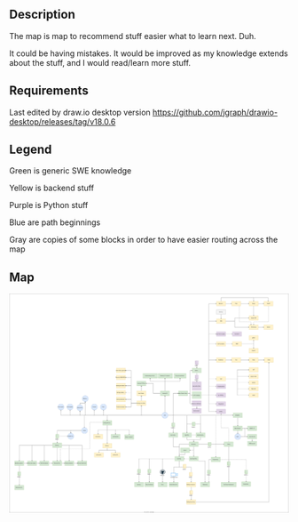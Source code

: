 ## Description

The map is map to recommend stuff easier what to learn next. Duh.

It could be having mistakes. It would be improved as my knowledge extends about the stuff, and I would read/learn more stuff.

## Requirements

Last edited by draw.io desktop version https://github.com/jgraph/drawio-desktop/releases/tag/v18.0.6

## Legend

Green is generic SWE knowledge

Yellow is backend stuff

Purple is Python stuff

Blue are path beginnings

Gray are copies of some blocks in order to have easier routing across the map

## Map

![](swe_backend.drawio.svg)
